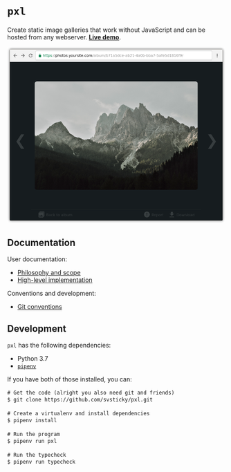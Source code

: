 # `pxl`

Create static image galleries that work without JavaScript and can be hosted
from any webserver. [**Live demo**](https://pxl-demo.svsticky.nl/).

![Pxl Photo Viewer](./docs/photo-viewer.png)

## Documentation

User documentation:

 - [Philosophy and scope](./docs/philosophy.md)
 - [High-level implementation](./docs/high-level-implementation.md)

Conventions and development:

 - [Git conventions](./docs/git-conventions.md)

## Development

`pxl` has the following dependencies:

 - Python 3.7
 - [`pipenv`](https://pipenv.readthedocs.io/en/latest/)

If you have both of those installed, you can:

```
# Get the code (alright you also need git and friends)
$ git clone https://github.com/svsticky/pxl.git

# Create a virtualenv and install dependencies
$ pipenv install

# Run the program
$ pipenv run pxl

# Run the typecheck
$ pipenv run typecheck
```
